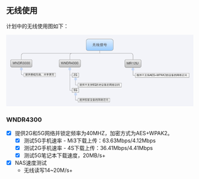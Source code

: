 ## 无线使用

计划中的无线使用图如下：

![无线使用](./assets/img/wifi.png)


### WNDR4300

- [x] 提供2G和5G网络并锁定频率为40MHZ，加密方式为AES+WPAK2。
	- [x] 测试5G手机速率
			- Mi3下载上传：63.63Mbps/4.12Mbps
	- [x] 测试2G手机速率
			- 4S下载上传：36.41Mbps/4.41Mbps
	- [x] 测试5G笔记本下载速度，20MB/s+
- [x] NAS速度测试
	- 无线读写14~20M/s+